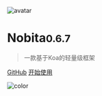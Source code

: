 
![avatar](https://api.iamtang.com/images/nobita_logo.png)

# Nobita<small>0.6.7</small>

> 一款基于Koa的轻量级框架

[GitHub](https://github.com/iamtang/nobita)
[开始使用](#Nobita是什么)

![color](#f2f2f2)